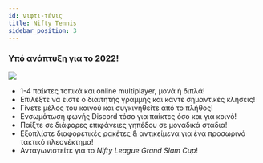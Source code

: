 ```yaml
---
id: νιφτι-τένις
title: Nifty Tennis
sidebar_position: 3
---
```


### Υπό ανάπτυξη για το 2022!

![](/img/NiftyTennis.jpeg)

- 1-4 παίκτες τοπικά και online multiplayer, μονά ή διπλά!
- Επιλέξτε να είστε ο διαιτητής γραμμής και κάντε σημαντικές κλήσεις!
- Γίνετε μέλος του κοινού και συγκινηθείτε από το πλήθος!
- Ενσωμάτωση φωνής Discord τόσο για παίκτες όσο και για κοινό!
- Παίξτε σε διάφορες επιφάνειες γηπέδου σε μοναδικά στάδια!
- Εξοπλίστε διαφορετικές ρακέτες & αντικείμενα για ένα προσωρινό τακτικό πλεονέκτημα!
- Ανταγωνιστείτε για το _Nifty League Grand Slam Cup_!
